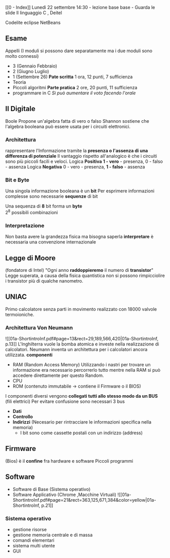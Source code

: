 [[0 - Index]]
Lunedì 22 settembre 14:30 - lezione base base - Guarda le slide
Il linguaggio C , Deitel

Codelite
eclipse
NetBeans
## Esame
Appelli (I moduli si possono dare separatamente ma i due moduli sono molto connessi)
- 3 (Gennaio Febbraio)
- 2 (Giugno Luglio)
- 1 (Settembre 26)
**Pate scritta** 1 ora, 12 punti, 7 sufficienza
- Teoria
- Piccoli algoritmi
**Parte pratica** 2 ore, 20 punti, 11 sufficienza
- programmare in C
*Si può aumentare il voto facendo l'orale*
## Il Digitale
Boole Propone un'algebra fatta di vero o falso
Shannon sostiene che l'algebra booleana può essere usata per i circuiti elettronici.
### Architettura
rappresentare l'Informazione tramite la **presenza  o l'assenza di una differenza di potenziale**
Il vantaggio rispetto all'analogico è che i circuiti sono più piccoli facili e veloci.
Logica **Positiva** **1 - vero** - presenza, 0 - falso - assenza
Logica **Negativa** 0 - vero - presenza, **1 - falso** - assenza
### Bit e Byte
Una singola informazione booleana è un **bit**
Per esprimere informazioni complesse sono necessarie **sequenze** di bit

Una sequenza di **8** bit forma un  **byte**  
$2^8$  possibili combinazioni
### Interpretazione
Non basta avere la grandezza fisica ma bisogna saperla **interpretare**
è necessaria una convenzione internazionale
## Legge di Moore
(fondatore di Intel)
"Ogni anno **raddoppieremo** il numero di **transistor**"
Legge superata, a causa della fisica quantistica non si possono rimpicciolire i transistor più di qualche nanometro.
## UNIAC
Primo calcolatore senza parti in movimento realizzato con 18000 valvole termoioniche.
### Architettura Von Neumann 
![[01a-ShortintroInf.pdf#page=13&rect=29,189,566,420|01a-ShortintroInf, p.13]]
L'Inghilterra vuole la bomba atomica e investe nella realizzazione di calcolatori.
Neumann inventa un architettura per i calcolatori ancora utilizzata.
**componenti**
- RAM (Random Access Memory) Utilizzando i nastri per trovare un informazione era necessario percorrerlo tutto mentre nella RAM si può accedere direttamente per questo Random.
- CPU
- ROM (contenuto immutabile -> contiene il Firmware o il BIOS)

I componenti diversi vengono **collegati tutti allo stesso modo da un BUS** (fili elettrici)
Per evitare confusione sono necessari 3 bus
- **Dati**
- **Controllo** 
- **Indirizzi** (Necesario per rintracciare le informazioni specifica nella memoria)
	- I bit sono come cassette postali con un indirizzo (address)
## Firmware 
(Bios)
è il **confine** fra hardware e software
Piccoli programmi
## Software
- Software di Base (Sistema operativo)
- Software Applicativo (Chrome ,Macchine Virtuali)
![[01a-ShortintroInf.pdf#page=21&rect=363,125,671,384&color=yellow|01a-ShortintroInf, p.21]]
### Sistema operativo
- gestione risorse
- gestione memoria centrale e di massa
- comandi elementari
- sistema multi utente
- GUI